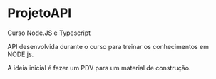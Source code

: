 # ProjetoAPI
Curso Node.JS e Typescript

API desenvolvida durante o curso para treinar os conhecimentos em NODE.js.

A ideia inicial é fazer um PDV para um material de construção.
